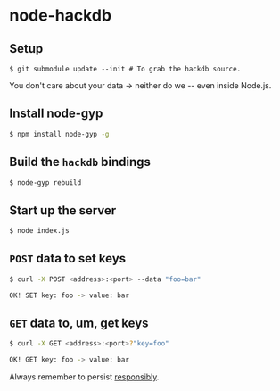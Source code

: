 # node-hackdb

## Setup
`$ git submodule update --init # To grab the hackdb source.`

You don't care about your data -> neither do we -- even inside Node.js.

## Install node-gyp

```bash
$ npm install node-gyp -g
```

## Build the `hackdb` bindings

```bash
$ node-gyp rebuild
```

## Start up the server

```bash
$ node index.js
```

## `POST` data to set keys

```bash
$ curl -X POST <address>:<port> --data "foo=bar"

OK! SET key: foo -> value: bar

```

## `GET` data to, um, get keys

```bash
$ curl -X GET <address>:<port>?"key=foo"

OK! GET key: foo -> value: bar

```

Always remember to persist [responsibly](http://ai.mee.nu/seeking_a_database_that_doesnt_suck).
